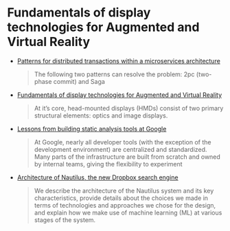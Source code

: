# Fundamentals of display technologies for Augmented and Virtual Reality

* [Patterns for distributed transactions within a microservices architecture](https://developers.redhat.com/blog/2018/10/01/patterns-for-distributed-transactions-within-a-microservices-architecture/)
  
  >The following two patterns can resolve the problem: 2pc (two-phase commit) and Saga

* [Fundamentals of display technologies for Augmented and Virtual Reality](https://hackernoon.com/fundamentals-of-display-technologies-for-augmented-and-virtual-reality-c88e4b9b0895)

  >At it’s core, head-mounted displays (HMDs) consist of two primary structural elements: optics and image displays.

* [Lessons from building static analysis tools at Google](https://cacm.acm.org/magazines/2018/4/226371-lessons-from-building-static-analysis-tools-at-google/fulltext)

  >At Google, nearly all developer tools (with the exception of the development environment) are centralized and standardized. Many parts of the infrastructure are built from scratch and owned by internal teams, giving the flexibility to experiment

* [Architecture of Nautilus, the new Dropbox search engine](https://blogs.dropbox.com/tech/2018/09/architecture-of-nautilus-the-new-dropbox-search-engine/)

  >We describe the architecture of the Nautilus system and its key characteristics, provide details about the choices we made in terms of technologies and approaches we chose for the design, and explain how we make use of machine learning (ML) at various stages of the system.